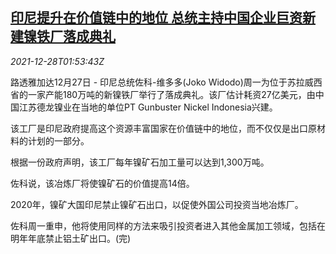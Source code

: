 <!--1640656862000-->
[印尼提升在价值链中的地位 总统主持中国企业巨资新建镍铁厂落成典礼](https://cn.reuters.com/article/indonesia-ferronickel-plant-1228-idCNKBS2J7033)
------

<div><i>2021-12-28T01:53:43Z</i></div><p>路透雅加达12月27日 - 印尼总统佐科-维多多(Joko Widodo)周一为位于苏拉威西省的一家产能180万吨的新镍铁厂举行了落成典礼。该厂估计耗资27亿美元，由中国江苏德龙镍业在当地的单位PT Gunbuster Nickel Indonesia兴建。</p><p>该工厂是印尼政府提高这个资源丰富国家在价值链中的地位，而不仅仅是出口原材料的计划的一部分。</p><p>根据一份政府声明，该工厂每年镍矿石加工量可以达到1,300万吨。</p><p>佐科说，该冶炼厂将使镍矿石的价值提高14倍。</p><p>2020年，镍矿大国印尼禁止镍矿石出口，以促使外国公司投资当地冶炼厂。</p><p>佐科周一重申，他将使用同样的方法来吸引投资者进入其他金属加工领域，包括在明年年底禁止铝土矿出口。(完)</p>

